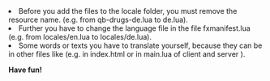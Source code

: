 <li>Before you add the files to the locale folder, you must remove the resource name. (e.g. from qb-drugs-de.lua to de.lua). 

<li>Further you have to change the language file in the file fxmanifest.lua (e.g. from locales/en.lua to locales/de.lua). 

  <li>Some words or texts you have to translate yourself, because they can be in other files like (e.g. in index.html or in main.lua of client and server ).

<b>Have fun!
